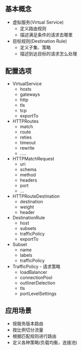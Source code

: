 ## 基本概念

- 虚拟服务(Virtual Service)
  - 定义路由规则
  - 描述满足条件的请求去哪里
- 目标规则(Destination Rule)
  - 定义子集、策略
  - 描述到达目标的请求怎么处理

## 配置选项

- VirtualService
  - hosts
  - gateways
  - http
  - tls
  - tcp
  - exportTo
- HTTPRoutes
  - match
  - route
  - reties
  - timeout
  - rewrite
  - .....
- HTTPMatchRequest
  - uri
  - schema
  - method
  - headers
  - port
  - ...
- HTTPRouteDestination
  - destination
  - weight
  - header
- DestinationRule
  - host
  - subsets
  - trafficPolicy
  - exportTo
- Subset
  - name
  - labels
  - trafficPolicy
- TrafficPolicy - 请求策略
  - loadBalancer
  - connectionPool
  - outlinerDelection
  - tls
  - portLevelSettings

## 应用场景

- 按服务版本路由
- 按比例切分流量
- 根据匹配规则进行路由
- 定义各种策略(负载均衡，连接池)
